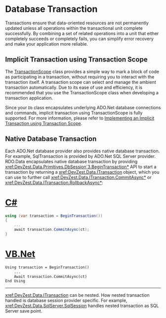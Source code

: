 # Database Transaction

Transactions ensure that data-oriented resources are not permanently updated unless all operations within the transactional unit complete successfully. By combining a set of related operations into a unit that either completely succeeds or completely fails, you can simplify error recovery and make your application more reliable.

## Implicit Transaction using Transaction Scope

The [TransactionScope](https://docs.microsoft.com/en-us/dotnet/api/system.transactions.transactionscope) class provides a simple way to mark a block of code as participating in a transaction, without requiring you to interact with the transaction itself. A transaction scope can select and manage the ambient transaction automatically. Due to its ease of use and efficiency, it is recommended that you use the TransactionScope class when developing a transaction application.

Since your `Db` class encapsulates underlying ADO.Net database connections and commands, implicit transaction using TransactionScope is fully supported. For more information, please refer to [Implementing an Implicit Transaction using Transaction Scope](https://docs.microsoft.com/en-us/dotnet/framework/data/transactions/implementing-an-implicit-transaction-using-transaction-scope).

## Native Database Transaction

Each ADO.Net database provider also provides native database transaction. For example, SqlTransaction is provided by ADO.Net SQL Server provider. RDO.Data encapsulates native database transaction by providing <xref:DevZest.Data.Primitives.DbSession`3.BeginTransaction*> API to start a transaction by returning a <xref:DevZest.Data.ITransaction> object, which you can use to further call <xref:DevZest.Data.ITransaction.CommitAsync*> or <xref:DevZest.Data.ITransaction.RollbackAsync*>:

# [C#](#tab/cs)

```cs
using (var transaction = BeginTransaction())
{
    ...
    await transaction.CommitAsync(ct);
}
```

# [VB.Net](#tab/vb)

```vb
Using transaction = BeginTransaction()
    ...
    Await transaction.CommitAsync(ct)
End Using
```

***

<xref:DevZest.Data.ITransaction> can be nested. How nested transaction handled is database session provider specific. For example, <xref:DevZest.Data.SqlServer.SqlSession> handles nested transaction as SQL Server save point.
